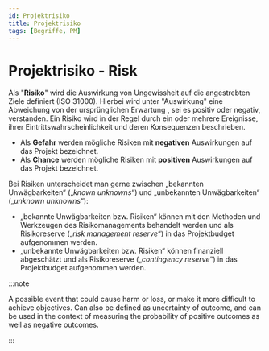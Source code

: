 ```yaml
---
id: Projektrisiko
title: Projektrisiko
tags: [Begriffe, PM]
---
```


# Projektrisiko - Risk

Als "**Risiko**" wird die Auswirkung von Ungewissheit auf die angestrebten Ziele definiert (ISO 31000). Hierbei wird unter "Auswirkung" eine Abweichung von der ursprünglichen Erwartung , sei es positiv oder negativ, verstanden. Ein Risiko wird in der Regel durch ein oder mehrere Ereignisse, ihrer Eintrittswahrscheinlichkeit und deren Konsequenzen beschrieben.

- Als **Gefahr** werden mögliche Risiken mit **negativen** Auswirkungen auf das Projekt bezeichnet.
- Als **Chance** werden mögliche Risiken mit **positiven** Auswirkungen auf das Projekt bezeichnet.

Bei Risiken unterscheidet man gerne zwischen „bekannten  Unwägbarkeiten“ („*known unknowns*“) und „unbekannten Unwägbarkeiten“  („*unknown unknowns*“):

- „bekannte Unwägbarkeiten bzw. Risiken“ können mit den Methoden und Werkzeugen des Risikomanagements behandelt werden und als Risikoreserve („*risk management reserve*“) in das Projektbudget aufgenommen werden. 
- „unbekannte Unwägbarkeiten bzw. Risiken“ können finanziell abgeschätzt und als  Risikoreserve („*contingency reserve*“) in das Projektbudget aufgenommen werden.



:::note

A possible event that could cause harm or loss, or make it more difficult to achieve objectives. Can also be defined as uncertainty of outcome, and can be used in the context of measuring the probability of positive outcomes as well as negative outcomes.

:::

